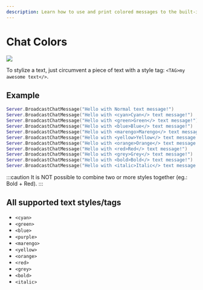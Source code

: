 ```yaml
---
description: Learn how to use and print colored messages to the built-in chat
---
```


# Chat Colors

![](/img/docs/tutorials/chat-colors.jpg)

To stylize a text, just circumvent a piece of text with a style tag: `<TAG>my awesome text</>`.

## Example


```lua title="Server/Index.lua"
Server.BroadcastChatMessage("Hello with Normal text message!")
Server.BroadcastChatMessage("Hello with <cyan>Cyan</> text message!")
Server.BroadcastChatMessage("Hello with <green>Green</> text message!")
Server.BroadcastChatMessage("Hello with <blue>Blue</> text message!")
Server.BroadcastChatMessage("Hello with <marengo>Marengo</> text message!")
Server.BroadcastChatMessage("Hello with <yellow>Yellow</> text message!")
Server.BroadcastChatMessage("Hello with <orange>Orange</> text message!")
Server.BroadcastChatMessage("Hello with <red>Red</> text message!")
Server.BroadcastChatMessage("Hello with <grey>Grey</> text message!")
Server.BroadcastChatMessage("Hello with <bold>Bold</> text message!")
Server.BroadcastChatMessage("Hello with <italic>Italic</> text message!")
```


:::caution
It is NOT possible to combine two or more styles together \(eg.: Bold + Red\).
:::

## All supported text styles/tags

* `<cyan>`
* `<green>`
* `<blue>`
* `<purple>`
* `<marengo>`
* `<yellow>`
* `<orange>`
* `<red>`
* `<grey>`
* `<bold>`
* `<italic>`

